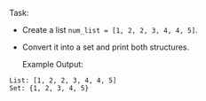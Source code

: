 Task:  
- Create a list `num_list = [1, 2, 2, 3, 4, 4, 5]`.
- Convert it into a set and print both structures.

  Example Output:  
```
List: [1, 2, 2, 3, 4, 4, 5]
Set: {1, 2, 3, 4, 5}
```
